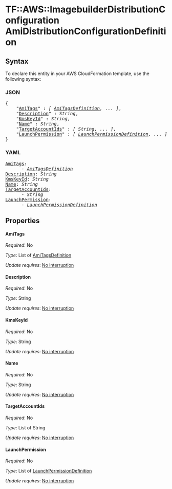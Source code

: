 # TF::AWS::ImagebuilderDistributionConfiguration AmiDistributionConfigurationDefinition

## Syntax

To declare this entity in your AWS CloudFormation template, use the following syntax:

### JSON

<pre>
{
    "<a href="#amitags" title="AmiTags">AmiTags</a>" : <i>[ <a href="amitagsdefinition.md">AmiTagsDefinition</a>, ... ]</i>,
    "<a href="#description" title="Description">Description</a>" : <i>String</i>,
    "<a href="#kmskeyid" title="KmsKeyId">KmsKeyId</a>" : <i>String</i>,
    "<a href="#name" title="Name">Name</a>" : <i>String</i>,
    "<a href="#targetaccountids" title="TargetAccountIds">TargetAccountIds</a>" : <i>[ String, ... ]</i>,
    "<a href="#launchpermission" title="LaunchPermission">LaunchPermission</a>" : <i>[ <a href="launchpermissiondefinition.md">LaunchPermissionDefinition</a>, ... ]</i>
}
</pre>

### YAML

<pre>
<a href="#amitags" title="AmiTags">AmiTags</a>: <i>
      - <a href="amitagsdefinition.md">AmiTagsDefinition</a></i>
<a href="#description" title="Description">Description</a>: <i>String</i>
<a href="#kmskeyid" title="KmsKeyId">KmsKeyId</a>: <i>String</i>
<a href="#name" title="Name">Name</a>: <i>String</i>
<a href="#targetaccountids" title="TargetAccountIds">TargetAccountIds</a>: <i>
      - String</i>
<a href="#launchpermission" title="LaunchPermission">LaunchPermission</a>: <i>
      - <a href="launchpermissiondefinition.md">LaunchPermissionDefinition</a></i>
</pre>

## Properties

#### AmiTags

_Required_: No

_Type_: List of <a href="amitagsdefinition.md">AmiTagsDefinition</a>

_Update requires_: [No interruption](https://docs.aws.amazon.com/AWSCloudFormation/latest/UserGuide/using-cfn-updating-stacks-update-behaviors.html#update-no-interrupt)

#### Description

_Required_: No

_Type_: String

_Update requires_: [No interruption](https://docs.aws.amazon.com/AWSCloudFormation/latest/UserGuide/using-cfn-updating-stacks-update-behaviors.html#update-no-interrupt)

#### KmsKeyId

_Required_: No

_Type_: String

_Update requires_: [No interruption](https://docs.aws.amazon.com/AWSCloudFormation/latest/UserGuide/using-cfn-updating-stacks-update-behaviors.html#update-no-interrupt)

#### Name

_Required_: No

_Type_: String

_Update requires_: [No interruption](https://docs.aws.amazon.com/AWSCloudFormation/latest/UserGuide/using-cfn-updating-stacks-update-behaviors.html#update-no-interrupt)

#### TargetAccountIds

_Required_: No

_Type_: List of String

_Update requires_: [No interruption](https://docs.aws.amazon.com/AWSCloudFormation/latest/UserGuide/using-cfn-updating-stacks-update-behaviors.html#update-no-interrupt)

#### LaunchPermission

_Required_: No

_Type_: List of <a href="launchpermissiondefinition.md">LaunchPermissionDefinition</a>

_Update requires_: [No interruption](https://docs.aws.amazon.com/AWSCloudFormation/latest/UserGuide/using-cfn-updating-stacks-update-behaviors.html#update-no-interrupt)

